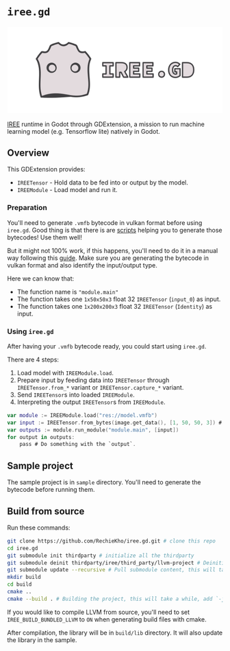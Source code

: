 # `iree.gd`

![iree.gd logo](./graphics/logo.svg)

[IREE](https://github.com/openxla/iree) runtime in Godot through GDExtension, a mission to run machine learning model (e.g. Tensorflow lite) natively in Godot.

## Overview
This GDExtension provides:
* `IREETensor` - Hold data to be fed into or output by the model. 
* `IREEModule` - Load model and run it.

### Preparation
You'll need to generate `.vmfb` bytecode in vulkan format before using `iree.gd`. 
Good thing is that there is are [scripts](./tools) helping you to generate those bytecodes! Use them well!

But it might not 100% work, if this happens, you'll need to do it in a manual way following this [guide](https://openxla.github.io/iree/guides/).
Make sure you are generating the bytecode in vulkan format and also identify the input/output type.

Here we can know that: 
* The function name is `"module.main"`
* The function takes one `1x50x50x3` float 32 `IREETensor` (`input_0`) as input.
* The function takes one `1x200x200x3` float 32 `IREETensor` (`Identity`) as input.

### Using `iree.gd`
After having your `.vmfb` bytecode ready, you could start using `iree.gd`.

There are 4 steps:
1. Load model with `IREEModule.load`.
2. Prepare input by feeding data into `IREETensor` through `IREETensor.from_*` variant or `IREETensor.capture_*` variant.
3. Send `IREETensor`s into loaded `IREEModule`.
4. Interpreting the output `IREETensor`s from `IREEModule`.

```swift
var module := IREEModule.load("res://model.vmfb")
var input := IREETensor.from_bytes(image.get_data(), [1, 50, 50, 3]) # Remember to consider the input type.
var outputs := module.run_module("module.main", [input])
for output in outputs:
    pass # Do something with the `output`.
```

## Sample project
The sample project is in `sample` directory. You'll need to generate the bytecode before running them.

## Build from source
Run these commands: 
```sh
git clone https://github.com/RechieKho/iree.gd.git # clone this repo
cd iree.gd
git submodule init thirdparty # initialize all the thirdparty
git submodule deinit thirdparty/iree/third_party/llvm-project # Deinitialize llvm, we are not compiling the compiler.
git submodule update --recursive # Pull submodule content, this will take a while.
mkdir build
cd build
cmake ..
cmake --build . # Building the project, this will take a while, add `-j` flag to make it faster.
```

If you would like to compile LLVM from source, you'll need to set `IREE_BUILD_BUNDLED_LLVM` to `ON` when generating build files with cmake.

After compilation, the library will be in `build/lib` directory.
It will also update the library in the sample.
